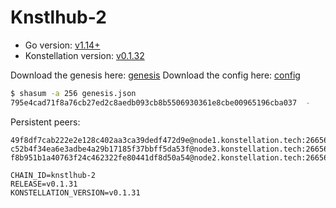 # Knstlhub-2

- Go version: [v1.14+](https://golang.org/dl/)
- Konstellation version: [v0.1.32](https://github.com/konstellation/konstellation/releases)

Download the genesis here: [genesis](https://raw.githubusercontent.com/Konstellation/testnet/master/knstlhub-2/genesis.json)
Download the config here: [config](https://raw.githubusercontent.com/Konstellation/testnet/master/knstlhub-2/config.toml)

```bash
$ shasum -a 256 genesis.json
795e4cad71f8a76cb27ed2c8aedb093cb8b5506930361e8cbe00965196cba037  -
```

Persistent peers:

```
49f8df7cab222e2e128c402aa3ca39dedf472d9e@node1.konstellation.tech:26656
c52b4f34ea6e3adbe4a29b17185f37bbff5da53f@node3.konstellation.tech:26656
f8b951b1a40763f24c462322fe80441df8d50a54@node2.konstellation.tech:26656
```
```
CHAIN_ID=knstlhub-2
RELEASE=v0.1.31
KONSTELLATION_VERSION=v0.1.31
```